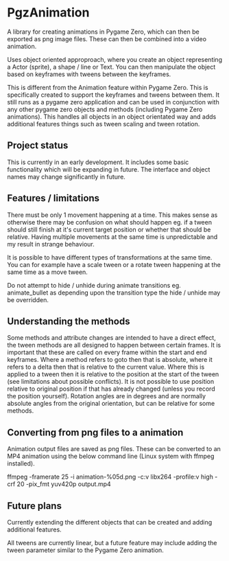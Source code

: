 # PgzAnimation

A library for creating animations in Pygame Zero, which can then be 
exported as png image files. These can then be combined into a video animation.

Uses object oriented approproach, where you create an object representing 
a Actor (sprite), a shape / line or Text. You can then manipulate the
object based on keyframes with tweens between the keyframes.

This is different from the Animation feature within Pygame Zero. This
is specifically created to support the keyframes and tweens between them.
It still runs as a pygame zero application and can be used in conjunction with any other pygame zero objects and methods (including Pygame Zero animations).
This handles all objects in an object orientated way and adds additional
features things such as tween scaling and tween rotation. 

## Project status

This is currently in an early development. It includes some basic functionality
which will be expanding in future. The interface and object names may change
significantly in future.


## Features / limitations

There must be only 1 movement happening at a time. This makes sense as 
otherwise there may be confusion on what should happen eg. if a tween 
should still finish at it's current target position or whether that should
be relative.
Having multiple movements at the same time is unpredictable and my result in
strange behaviour.

It is possible to have different types of transformations at the same time. 
You can for example have a scale tween or a rotate tween happening at the same 
time as a move tween.

Do not attempt to hide / unhide during animate transitions eg. animate_bullet
as depending upon the transition type the hide / unhide may be overridden.

## Understanding the methods

Some methods and attribute changes are intended to have a direct effect, 
the tween methods are all designed to happen between certain frames. It is 
important that these are called on every frame within the start and end
keyframes. Where a method refers to goto then that is absolute, 
where it refers to a delta then that is relative to the current value. Where
this is applied to a tween then it is relative to the position at the start
of the tween (see limitations about possible conflicts). It is not possible to
use position relative to original position if that has already changed (unless you record the position yourself). Rotation angles are in degrees
and are normally absolute angles from the original orientation, but can be
relative for some methods.

## Converting from png files to a animation

Animation output files are saved as png files. These can be converted to an
MP4 animation using the below command line (Linux system with ffmpeg
installed).

ffmpeg -framerate 25 -i animation-%05d.png -c:v libx264 -profile:v high -crf 20 -pix_fmt yuv420p output.mp4


## Future plans

Currently extending the different objects that can be created and adding
additional features.

All tweens are currently linear, but a future feature may include
adding the tween parameter similar to the Pygame Zero animation.

